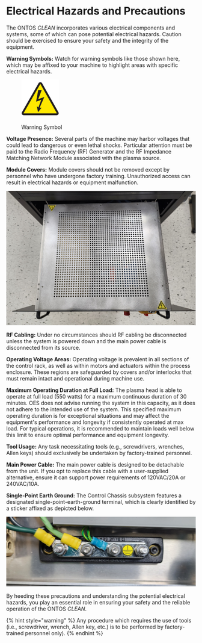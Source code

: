 # Electrical Hazards and Precautions

The ONTOS _CLEAN_ incorporates various electrical components and systems, some of which can pose potential electrical hazards. Caution should be exercised to ensure your safety and the integrity of the equipment.

**Warning Symbols:** Watch for warning symbols like those shown here, which may be affixed to your machine to highlight areas with specific electrical hazards.

<figure><img src="../../../.gitbook/assets/4.png" alt="" width="100"><figcaption><p>Warning Symbol</p></figcaption></figure>

**Voltage Presence:** Several parts of the machine may harbor voltages that could lead to dangerous or even lethal shocks. Particular attention must be paid to the Radio Frequency (RF) Generator and the RF Impedance Matching Network Module associated with the plasma source.

**Module Covers:** Module covers should not be removed except by personnel who have undergone factory training. Unauthorized access can result in electrical hazards or equipment malfunction.

![Control Chassis Cover with Electrical Hazard Symbol](../../../.gitbook/assets/electrical.jpg)

**RF Cabling:** Under no circumstances should RF cabling be disconnected unless the system is powered down and the main power cable is disconnected from its source.

**Operating Voltage Areas:** Operating voltage is prevalent in all sections of the control rack, as well as within motors and actuators within the process enclosure. These regions are safeguarded by covers and/or interlocks that must remain intact and operational during machine use.

**Maximum Operating Duration at Full Load:** The plasma head is able to operate at full load (550 watts) for a maximum continuous duration of 30 minutes. OES does not advise running the system in this capacity, as it does not adhere to the intended use of the system. This specified maximum operating duration is for exceptional situations and may affect the equipment's performance and longevity if consistently operated at max load. For typical operations, it is recommended to maintain loads well below this limit to ensure optimal performance and equipment longevity.

**Tool Usage:** Any task necessitating tools (e.g., screwdrivers, wrenches, Allen keys) should exclusively be undertaken by factory-trained personnel.

**Main Power Cable:** The main power cable is designed to be detachable from the unit. If you opt to replace this cable with a user-supplied alternative, ensure it can support power requirements of 120VAC/20A or 240VAC/10A.

**Single-Point Earth Ground:** The Control Chassis subsystem features a designated single-point-earth-ground terminal, which is clearly identified by a sticker affixed as depicted below.

![Single-Point-Earth-Ground Terminal](../../../.gitbook/assets/earthground.jpg)

By heeding these precautions and understanding the potential electrical hazards, you play an essential role in ensuring your safety and the reliable operation of the ONTOS _CLEAN_.&#x20;

{% hint style="warning" %}
Any procedure which requires the use of tools (i.e., screwdriver, wrench, Allen key, etc.) is to be performed by factory-trained personnel only).
{% endhint %}
